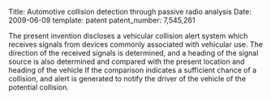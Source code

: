 Title: Automotive collision detection through passive radio analysis
Date: 2009-06-09
template: patent
patent_number: 7,545,261

The present invention discloses a vehicular collision alert system which
receives signals from devices commonly associated with vehicular use.
The direction of the received signals is determined, and a heading of
the signal source is also determined and compared with the present
location and heading of the vehicle If the comparison indicates a
sufficient chance of a collision, and alert is generated to notify the
driver of the vehicle of the potential collision. 

